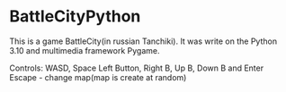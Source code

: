 # BattleCityPython

This is a game BattleCity(in russian Tanchiki).
It was write on the Python 3.10 and multimedia framework Pygame.

Controls:
  WASD, Space
  Left Button, Right B, Up B, Down B and Enter
  Escape - change map(map is create at random)
